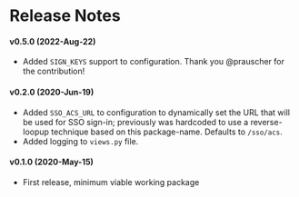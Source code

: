 # Release Notes

#### v0.5.0 (2022-Aug-22)
  * Added `SIGN_KEYS` support to configuration.  Thank you @prauscher for the contribution!

#### v0.2.0 (2020-Jun-19)
   * Added `SSO_ACS_URL` to configuration to dynamically set the URL that
   will be used for SSO sign-in; previously was hardcoded to use
   a reverse-loopup technique based on this package-name.  Defaults
   to `/sso/acs`.
   * Added logging to `views.py` file.
   
#### v0.1.0 (2020-May-15)
   * First release, minimum viable working package   
